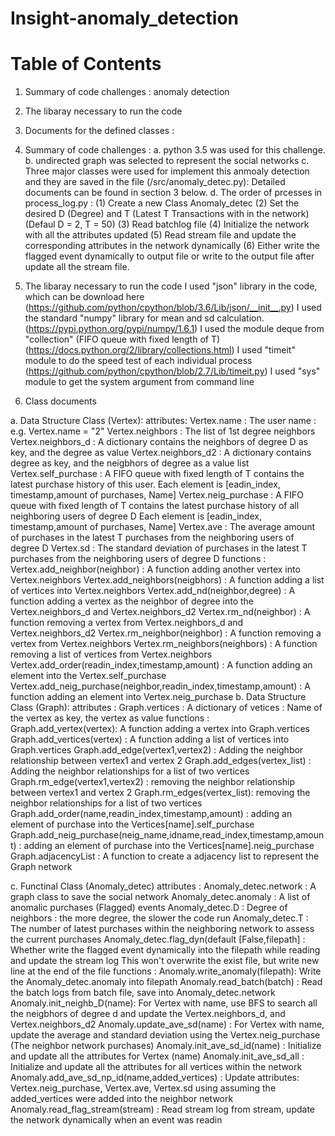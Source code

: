 # Insight-anomaly_detection
# Table of Contents
1. Summary of code challenges : anomaly detection
2. The libaray necessary to run the code
3. Documents for the defined classes : 


1. Summary of code challenges :
a. python 3.5 was used for this challenge.
b. undirected graph was selected to represent the social networks
c. Three major classes were used for implement this anmoaly detection and they are saved in the file (/src/anomaly_detec.py):
   Detailed documents can be found in section 3 below.
d. The order of prcesses in process_log.py :
   (1) Create a new Class Anomaly_detec
   (2) Set the desired D (Degree) and T (Latest T Transactions with in the network) (Defaul D = 2, T = 50)
   (3) Read batchlog file
   (4) Initialize the network with all the attributes updated
   (5) Read stream file and update the corresponding attributes in the network dynamically
   (6) Either write the flagged event dynamically to output file or write to the output file after update all the stream file. 


2. The libaray necessary to run the code
   I used "json" library in the code, which can be download here (https://github.com/python/cpython/blob/3.6/Lib/json/__init__.py)
   I used the standard "numpy" library for mean and sd calculation. (https://pypi.python.org/pypi/numpy/1.6.1)
   I used the module deque from "collection" (FIFO queue with fixed length of T) (https://docs.python.org/2/library/collections.html)
   I used "timeit" module to do the speed test of each individual process (https://github.com/python/cpython/blob/2.7/Lib/timeit.py)
   I used "sys" module to get the system argument from command line 

3. Class documents

a. Data Structure Class (Vertex):
 attributes:
    Vertex.name : The user name : e.g. Vertex.name = "2"
    Vertex.neighbors : The list of 1st degree neighbors 
    Vertex.neighbors_d : A dictionary contains the neighbors of degree D as key, and the degree as value 
    Vertex.neighbors_d2 : A dictionary contains degree as key, and the neigbhors of degree as a value list
    Vertex.self_purchase : A FIFO queue with fixed length of T contains the latest purchase history of this user.
    			   Each element is [eadin_index, timestamp,amount of purchases, Name]
    Vertex.neig_purchase : A FIFO queue with fixed length of T contains the latest purchase history of all neighboring users of degree D
    			   Each element is [eadin_index, timestamp,amount of purchases, Name]
    Vertex.ave : The average amount of purchases in the latest T purchases from the neighboring users of degree D
    Vertex.sd : The standard deviation of purchases in the latest T purchases from the neighboring users of degree D
 functions : 
    Vertex.add_neighbor(neighbor) : A function adding another vertex into Vertex.neighbors
    Vertex.add_neighbors(neigbhors) : A function adding a list of  vertices into  Vertex.neighbors
    Vertex.add_nd(neighbor,degree) : A function adding a vertex as the neighbor of degree into the Vertex.neighbors_d and Vertex.neighbors_d2
    Vertex.rm_nd(neighbor) : A function removing a vertex from Vertex.neighbors_d and Vertex.neighbors_d2
    Vertex.rm_neighbor(neighbor)  : A function removing a vertex from  Vertex.neighbors
    Vertex.rm_neighbors(neighbors) : A function removing a list of vertices from  Vertex.neighbors
    Vertex.add_order(readin_index,timestamp,amount) : A function adding an element into the Vertex.self_purchase
    Vertex.add_neig_purchase(neighbor,readin_index,timestamp,amount) : A function adding an element into Vertex.neig_purchase
b. Data Structure Class (Graph):
 attributes :
    Graph.vertices : A dictionary of vetices : Name of the vertex as key, the vertex as value
 functions :    
    Graph.add_vertex(vertex): A function adding a vertex into Graph.vertices
    Graph.add_vertices(vertex) :  A function adding a list of  vertices into Graph.vertices
    Graph.add_edge(vertex1,vertex2) : Adding the neighbor relationship between vertex1 and vertex 2
    Graph.add_edges(vertex_list) : Adding the neighbor relationships for a list of two vertices
    Graph.rm_edge(vertex1,vertex2) : removing the neighbor relationship between vertex1 and vertex 2
    Graph.rm_edges(vertex_list): removing the neighbor relationships for a list of two vertices
    Graph.add_order(name,readin_index,timestamp,amount) : adding an element of purchase into the Vertices[name].self_purchase
    Graph.add_neig_purchase(neig_name,idname,read_index,timestamp,amount) : adding an element of purchase into the Vertices[name].neig_purchase
    Graph.adjacencyList : A function to create a adjacency list to represent the Graph network

c. Functinal Class (Anomaly_detec)
  attributes :
   Anomaly_detec.network : A graph class to save the social network
   Anomaly_detec.anomaly : A list of anomalic purchases (Flagged) events
   Anomaly_detec.D : Degree of neighbors : the more degree, the slower the code run
   Anomaly_detec.T : The number of latest purchases within the neighboring network to assess the current purchases
   Anomaly_detec.flag_dyn(default [False,filepath] : Whether write the flagged event dynamically into the filepath while reading and update the stream log
   				                     This won't overwrite the exist file, but write new line at the end of the file
  functions : 
   Anomaly.write_anomaly(filepath): Write the Anomaly_detec.anomaly into filepath
   Anomaly.read_batch(batch) : Read the batch logs from batch file, save into  Anomaly_detec.network
   Anomaly.init_neighb_D(name): For Vertex with name, use BFS to search all the neigbhors of degree d and update the Vertex.neighbors_d, and Vertex.neighbors_d2
   Anomaly.update_ave_sd(name) : For Vertex with name, update the average and standard deviation using the Vertex.neig_purchase (The neighbor network purchases)
   Anomaly.init_ave_sd_id(name) : Initialize and update all the attributes for Vertex (name)
   Anomaly.init_ave_sd_all :  Initialize and update all the attributes for all vertices within the network
   Anomaly.add_ave_sd_np_id(name,added_vertices) : Update attributes: Vertex.neig_purchase, Vertex.ave, Vertex.sd using assuming the added_vertices were added into the neighbor network
   Anomaly.read_flag_stream(stream) : Read stream log from stream, update the network dynamically when an event was readin
   
